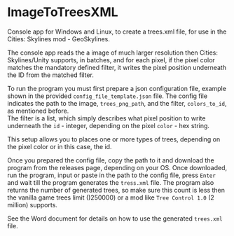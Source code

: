 # ImageToTreesXML
Console app for Windows and Linux, to create a trees.xml file, for use in the Cities: Skylines mod - GeoSkylines.

The console app reads the a image of much larger resolution then Cities: Skylines/Unity supports, in batches, and for each pixel, if the pixel color matches the mandatory defined filter, it writes the pixel position underneath the ID from the matched filter. 

To run the program you must first prepare a json configuration file, example shown in the provided `config_file_template.json` file. The config file indicates the path to the image, `trees_png_path`, and the filter, `colors_to_id`, as mentioned before.<br>
The filter is a list, which simply describes what pixel position to write underneath the `id` - integer, depending on the pixel `color` - hex string. 

This setup allows you to places one or more types of trees, depending on the pixel color or in this case, the id. 

Once you prepared the config file, copy the path to it and download the program from the releases page, depending on your OS. Once downloaded, run the program, input or paste in the path to the config file, press `Enter` and wait till the program generates the `tress.xml` file. The program also returns the number of generated trees, so make sure this count is less then the vanilla game trees limit ()250000) or a mod like `Tree Control 1.0` (2 million) supports.

See the Word document for details on how to use the generated `trees.xml` file.